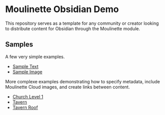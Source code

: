 # Moulinette Obsidian Demo

This repository serves as a template for any community or creator looking to distribute content for Obsidian through the Moulinette module.

## Samples

A few very simple examples.

* [Sample Text](moulinette-obsidian-demo/simple/Sample%20Text.md)
* [Sample Image](moulinette-obsidian-demo/simple/Sample%20Image.md)

More complexe examples demonstrating how to specify metadata, include Moulinette Cloud images, and create links between content.

* [Church Level 1](moulinette-obsidian-demo/buildings/Church%20Level%201.md)
* [Tavern](moulinette-obsidian-demo/buildings/Tavern.md)
* [Tavern Roof](moulinette-obsidian-demo/buildings/Tavern%20Roof.md)
